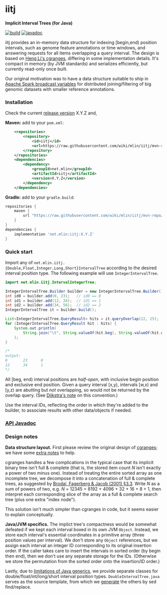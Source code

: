 # iitj
**Implicit Interval Trees (for Java)**

[![build](https://github.com/mlin/iitj/actions/workflows/build.yml/badge.svg?branch=main)](https://github.com/mlin/iitj/actions/workflows/build.yml) [![javadoc](https://img.shields.io/badge/javadoc-latest-brightgreen)](https://mlin.github.io/iitj/javadoc/latest)

iitj provides an in-memory data structure for indexing [begin,end) position intervals, such as genome feature annotations or time windows, and answering requests for all items overlapping a query interval. The design is based on [Heng Li's cgranges](https://github.com/lh3/cgranges), differing in some implementation details. It's compact in memory (by JVM standards) and serializes efficiently, but currently read-only once built.

Our original motivation was to have a data structure suitable to ship in [Apache Spark broadcast variables](https://spark.apache.org/docs/3.2.1/rdd-programming-guide.html#broadcast-variables) for distributed joining/filtering of big genomic datasets with smaller reference annotations.

### Installation

Check the current [release version](https://github.com/mlin/iitj/releases) X.Y.Z and,

**Maven:** add to your `pom.xml`:

```xml
    <repositories>
        <repository>
            <id>iitj</id>
            <url>https://raw.githubusercontent.com/wiki/mlin/iitj/mvn-repo/</url>
        </repository>
    </repositories>
    <dependencies>
        <dependency>
            <groupId>net.mlin</groupId>
            <artifactId>iitj</artifactId>
            <version>X.Y.Z</version>
        </dependency>
    </dependencies>
```

**Gradle:** add to your `gradle.build`:

```groovy
repositories {
    maven {
        url "https://raw.githubusercontent.com/wiki/mlin/iitj/mvn-repo/"
    }
}
dependencies {
    implementation 'net.mlin:iitj:X.Y.Z'
}
```

### Quick start

Import any of `net.mlin.iitj.{Double,Float,Integer,Long,Short}IntervalTree` according to the desired interval position type. The following example will use `IntegerIntervalTree`.

```java
import net.mlin.iitj.IntervalIntegerTree;

IntegerIntervalTree.Builder builder = new IntegerIntervalTree.Builder();
int id0 = builder.add(0, 23);   // id0 == 0
int id1 = builder.add(12, 34);  // id1 == 1
int id2 = builder.add(34, 56);  // id2 == 2
IntegerIntervalTree it = builder.build();

List<IntegerIntervalTree.QueryResult> hits = it.queryOverlap(22, 25);
for (IntegerIntervalTree.QueryResult hit : hits) {
    System.out.println(
        String.join("\t", String.valueOf(hit.beg), String.valueOf(hit.end), String.valueOf(hit.id))
    );
}

/*
output:
0       23      0
12      34      1
*/
```

All [beg, end) interval positions are *half-open*, with inclusive begin position and exclusive end position. Given a query interval [x,y), intervals [w,x) and [y,z) are abutting but *not* overlapping, so would not be returned by the overlap query. (See [Dijkstra's note](https://www.cs.utexas.edu/users/EWD/ewd08xx/EWD831.PDF) on this convention.)

Use the interval IDs, reflecting the order in which they're added to the builder, to associate results with other data/objects if needed.

### [API Javadoc](https://mlin.github.io/iitj/javadoc/latest)

### Design notes

**Data structure layout.** First please review the original design of [cgranges](https://github.com/lh3/cgranges); we have some [extra notes](https://github.com/mlin/iitii/blob/master/notes_on_cgranges.md) to help.

cgranges handles a few complications in the typical case that its implicit binary tree isn't full & complete (that is, the stored item count *N* isn't exactly a power of two minus one). Instead of treating the entire sorted array as one incomplete tree, we decompose it into a concatenation of full & complete trees, as suggested by [Brodal, Fagerberg & Jacob (2001) §3.3](https://tidsskrift.dk/brics/article/download/21696/19132). Write *N* as a sum of powers of two, e.g. *N* = 12345 = 8192 + 4096 + 32 + 16 + 8 + 1, then interpret each corresponding slice of the array as a full & complete search tree (plus one extra "index node").

This solution isn't much simpler than cgranges in code, but it seems easier to explain conceptually.

**Java/JVM specifics.** The implict tree's compactness would be somewhat defeated if we kept each interval boxed in its own JVM `Object`. Instead, we store each interval's essential coordinates in a primitive array (three position values per interval). We don't store any `Object` references, but we assign each interval an integer ID corresponding to its original insertion order. If the caller takes care to insert the intervals in sorted order (by begin then end), then we don't use any separate storage for the IDs. (Otherwise we store the permutation from the sorted order onto the insertion/ID order.)

Lastly, due to [limitations of Java generics](https://www.infoworld.com/article/3639525/openjdk-proposals-would-bring-universal-generics-to-java.html), we provide separate classes for double/float/int/long/short interval position types. `DoubleIntervalTree.java` serves as the source template, from which we [generate](https://github.com/mlin/iitj/blob/main/generate.sh) the others by sed find/replace.
